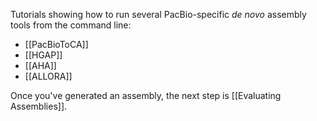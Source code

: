 Tutorials showing how to run several PacBio-specific _de novo_ assembly tools from the command line:
 
* [[PacBioToCA]]
* [[HGAP]]
* [[AHA]]
* [[ALLORA]]

Once you've generated an assembly, the next step is [[Evaluating Assemblies]].

